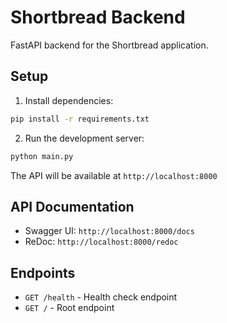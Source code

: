# Shortbread Backend

FastAPI backend for the Shortbread application.

## Setup

1. Install dependencies:
```bash
pip install -r requirements.txt
```

2. Run the development server:
```bash
python main.py
```

The API will be available at `http://localhost:8000`

## API Documentation

- Swagger UI: `http://localhost:8000/docs`
- ReDoc: `http://localhost:8000/redoc`

## Endpoints

- `GET /health` - Health check endpoint
- `GET /` - Root endpoint